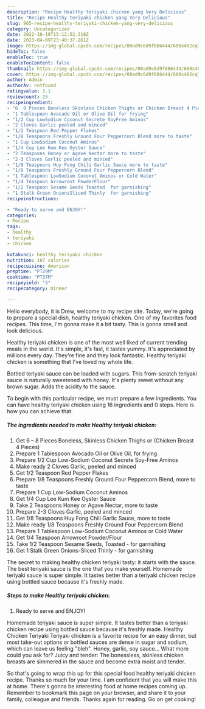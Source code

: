 ```yaml
---
description: "Recipe Healthy teriyaki chicken yang Very Delicious"
title: "Recipe Healthy teriyaki chicken yang Very Delicious"
slug: 965-recipe-healthy-teriyaki-chicken-yang-very-delicious
category: Uncategorized
date: 2022-10-10T15:12:52.318Z
date: 2023-04-09T23:40:37.261Z
image: https://img-global.cpcdn.com/recipes/00ad9c6d9f086444/680x482cq70/healthy-teriyaki-chicken-recipe-main-photo.jpg
hideToc: false
enableToc: true
enableTocContent: false
thumbnail: https://img-global.cpcdn.com/recipes/00ad9c6d9f086444/680x482cq70/healthy-teriyaki-chicken-recipe-main-photo.jpg
cover: https://img-global.cpcdn.com/recipes/00ad9c6d9f086444/680x482cq70/healthy-teriyaki-chicken-recipe-main-photo.jpg
author: Admin
authorAv: notfound
ratingvalue: 3.1
reviewcount: 25
recipeingredient:
- "6  8 Pieces Boneless Skinless Chicken Thighs or Chicken Breast 4 Pieces"
- "1 Tablespoon Avocado Oil or Olive Oil for frying"
- "1/2 Cup LowSodium Coconut Secrete SoyFree Aminos"
- "2 Cloves Garlic peeled and minced"
- "1/2 Teaspoon Red Pepper Flakes"
- "1/8 Teaspoons Freshly Ground Four Peppercorn Blend more to taste"
- "1 Cup LowSodium Coconut Aminos"
- "1/4 Cup Lee Kum Kee Oyster Sauce"
- "2 Teaspoons Honey or Agave Nectar more to taste"
- "2-3 Cloves Garlic peeled and minced"
- "1/8 Teaspoons Huy Fong Chili Garlic Sauce more to taste"
- "1/8 Teaspoons Freshly Ground Four Peppercorn Blend"
- "1 Tablespoon LowSodium Coconut Aminos or Cold Water"
- "1/4 Teaspoon Arrowroot PowderFlour"
- "1/2 Teaspoon Sesame Seeds Toasted  for garnishing"
- "1 Stalk Green OnionsSliced Thinly  for garnishing"
recipeinstructions:

- "Ready to serve and ENJOY!"
categories:
- Recipe
tags:
- healthy
- teriyaki
- chicken

katakunci: healthy teriyaki chicken 
nutrition: 107 calories
recipecuisine: American
preptime: "PT29M"
cooktime: "PT37M"
recipeyield: "3"
recipecategory: Dinner

---
```



Hello everybody, it is Drew, welcome to my recipe site. Today, we're going to prepare a special dish, healthy teriyaki chicken. One of my favorites food recipes. This time, I'm gonna make it a bit tasty. This is gonna smell and look delicious.

Healthy teriyaki chicken is one of the most well liked of current trending meals in the world. It's simple, it's fast, it tastes yummy. It's appreciated by millions every day. They're fine and they look fantastic. Healthy teriyaki chicken is something that I've loved my whole life.

Bottled teriyaki sauce can be loaded with sugars. This from-scratch teriyaki sauce is naturally sweetened with honey. It&#39;s plenty sweet without any brown sugar. Adds the acidity to the sauce.


To begin with this particular recipe, we must prepare a few ingredients. You can have healthy teriyaki chicken using 16 ingredients and 0 steps. Here is how you can achieve that.

<!--inarticleads1-->

##### The ingredients needed to make Healthy teriyaki chicken:

1. Get 6 – 8 Pieces Boneless, Skinless Chicken Thighs or (Chicken Breast 4 Pieces)
1. Prepare 1 Tablespoon Avocado Oil or Olive Oil, for frying
1. Prepare 1/2 Cup Low-Sodium Coconut Secrete Soy-Free Aminos
1. Make ready 2 Cloves Garlic, peeled and minced
1. Get 1/2 Teaspoon Red Pepper Flakes
1. Prepare 1/8 Teaspoons Freshly Ground Four Peppercorn Blend, more to taste
1. Prepare 1 Cup Low-Sodium Coconut Aminos
1. Get 1/4 Cup Lee Kum Kee Oyster Sauce
1. Take 2 Teaspoons Honey or Agave Nectar, more to taste
1. Prepare 2-3 Cloves Garlic, peeled and minced
1. Get 1/8 Teaspoons Huy Fong Chili Garlic Sauce, more to taste
1. Make ready 1/8 Teaspoons Freshly Ground Four Peppercorn Blend
1. Prepare 1 Tablespoon Low-Sodium Coconut Aminos or Cold Water
1. Get 1/4 Teaspoon Arrowroot Powder/Flour
1. Take 1/2 Teaspoon Sesame Seeds, Toasted - for garnishing
1. Get 1 Stalk Green Onions-Sliced Thinly - for garnishing


The secret to making healthy chicken teriyaki tasty: it starts with the sauce. The best teriyaki sauce is the one that you make yourself. Homemade teriyaki sauce is super simple. It tastes better than a teriyaki chicken recipe using bottled sauce because it&#39;s freshly made. 

<!--inarticleads2-->

##### Steps to make Healthy teriyaki chicken:


1. Ready to serve and ENJOY!

Homemade teriyaki sauce is super simple. It tastes better than a teriyaki chicken recipe using bottled sauce because it&#39;s freshly made. Healthy Chicken Teriyaki Teriyaki chicken is a favorite recipe for an easy dinner, but most take-out options or bottled sauces are dense in sugar and sodium, which can leave us feeling &#34;bleh&#34;. Honey, garlic, soy sauce… What more could you ask for? Juicy and tender: The bonessless, skinless chicken breasts are simmered in the sauce and become extra moist and tender. 

So that's going to wrap this up for this special food healthy teriyaki chicken recipe. Thanks so much for your time. I am confident that you will make this at home. There's gonna be interesting food at home recipes coming up. Remember to bookmark this page on your browser, and share it to your family, colleague and friends. Thanks again for reading. Go on get cooking!
